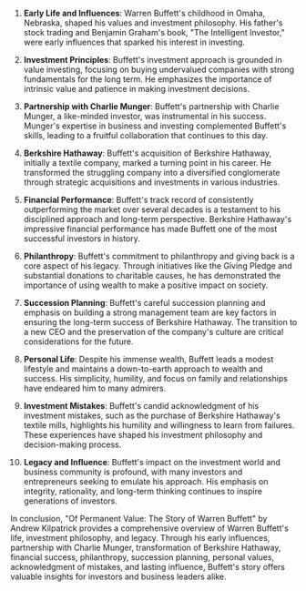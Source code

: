 1. **Early Life and Influences**: Warren Buffett's childhood in Omaha, Nebraska, shaped his values and investment philosophy. His father's stock trading and Benjamin Graham's book, "The Intelligent Investor," were early influences that sparked his interest in investing.

2. **Investment Principles**: Buffett's investment approach is grounded in value investing, focusing on buying undervalued companies with strong fundamentals for the long term. He emphasizes the importance of intrinsic value and patience in making investment decisions.

3. **Partnership with Charlie Munger**: Buffett's partnership with Charlie Munger, a like-minded investor, was instrumental in his success. Munger's expertise in business and investing complemented Buffett's skills, leading to a fruitful collaboration that continues to this day.

4. **Berkshire Hathaway**: Buffett's acquisition of Berkshire Hathaway, initially a textile company, marked a turning point in his career. He transformed the struggling company into a diversified conglomerate through strategic acquisitions and investments in various industries.

5. **Financial Performance**: Buffett's track record of consistently outperforming the market over several decades is a testament to his disciplined approach and long-term perspective. Berkshire Hathaway's impressive financial performance has made Buffett one of the most successful investors in history.

6. **Philanthropy**: Buffett's commitment to philanthropy and giving back is a core aspect of his legacy. Through initiatives like the Giving Pledge and substantial donations to charitable causes, he has demonstrated the importance of using wealth to make a positive impact on society.

7. **Succession Planning**: Buffett's careful succession planning and emphasis on building a strong management team are key factors in ensuring the long-term success of Berkshire Hathaway. The transition to a new CEO and the preservation of the company's culture are critical considerations for the future.

8. **Personal Life**: Despite his immense wealth, Buffett leads a modest lifestyle and maintains a down-to-earth approach to wealth and success. His simplicity, humility, and focus on family and relationships have endeared him to many admirers.

9. **Investment Mistakes**: Buffett's candid acknowledgment of his investment mistakes, such as the purchase of Berkshire Hathaway's textile mills, highlights his humility and willingness to learn from failures. These experiences have shaped his investment philosophy and decision-making process.

10. **Legacy and Influence**: Buffett's impact on the investment world and business community is profound, with many investors and entrepreneurs seeking to emulate his approach. His emphasis on integrity, rationality, and long-term thinking continues to inspire generations of investors.

In conclusion, "Of Permanent Value: The Story of Warren Buffett" by Andrew Kilpatrick provides a comprehensive overview of Warren Buffett's life, investment philosophy, and legacy. Through his early influences, partnership with Charlie Munger, transformation of Berkshire Hathaway, financial success, philanthropy, succession planning, personal values, acknowledgment of mistakes, and lasting influence, Buffett's story offers valuable insights for investors and business leaders alike.